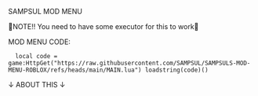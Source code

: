    SAMPSUL MOD MENU 
 
🚨NOTE!! You need to have some executor for this to work🚨

MOD MENU CODE:

      local code = game:HttpGet("https://raw.githubusercontent.com/SAMPSUL/SAMPSULS-MOD-MENU-ROBLOX/refs/heads/main/MAIN.lua") loadstring(code)()


   ↓ ABOUT THIS ↓ 
